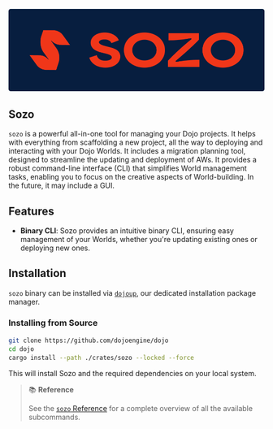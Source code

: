 ![katana](../../images/sozo-icon-word.png)

## Sozo

`sozo` is a powerful all-in-one tool for managing your Dojo projects. It helps with everything from scaffolding a new project, all the way to deploying and interacting with your Dojo Worlds. It includes a migration planning tool, designed to streamline the updating and deployment of AWs. It provides a robust command-line interface (CLI) that simplifies World management tasks, enabling you to focus on the creative aspects of World-building. In the future, it may include a GUI.

## Features

- **Binary CLI**: Sozo provides an intuitive binary CLI, ensuring easy management of your Worlds, whether you're updating existing ones or deploying new ones.

## Installation

`sozo` binary can be installed via [`dojoup`](../../getting-started/quick-start.md), our dedicated installation package manager.

### Installing from Source

```sh
git clone https://github.com/dojoengine/dojo
cd dojo
cargo install --path ./crates/sozo --locked --force
```

This will install Sozo and the required dependencies on your local system.

> 📚 **Reference**
>
> See the [`sozo` Reference](./reference.md) for a complete overview of all the available subcommands.
